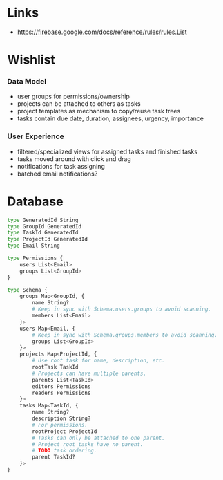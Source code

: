 # Links

- https://firebase.google.com/docs/reference/rules/rules.List

# Wishlist

### Data Model

- user groups for permissions/ownership
- projects can be attached to others as tasks
- project templates as mechanism to copy/reuse task trees
- tasks contain due date, duration, assignees, urgency, importance

### User Experience

- filtered/specialized views for assigned tasks and finished tasks
- tasks moved around with click and drag
- notifications for task assigning
- batched email notifications?

# Database

```python
type GeneratedId String
type GroupId GeneratedId
type TaskId GeneratedId
type ProjectId GeneratedId
type Email String

type Permissions {
    users List<Email>
    groups List<GroupId>
}

type Schema {
    groups Map<GroupId, {
        name String?
        # Keep in sync with Schema.users.groups to avoid scanning.
        members List<Email>
    }>
    users Map<Email, {
        # Keep in sync with Schema.groups.members to avoid scanning.
        groups List<GroupId>
    }>
    projects Map<ProjectId, {
        # Use root task for name, description, etc.
        rootTask TaskId
        # Projects can have multiple parents.
        parents List<TaskId>
        editors Permissions
        readers Permissions
    }>
    tasks Map<TaskId, {
        name String?
        description String?
        # For permissions.
        rootProject ProjectId
        # Tasks can only be attached to one parent.
        # Project root tasks have no parent.
        # TODO task ordering.
        parent TaskId?
    }>
}
```
